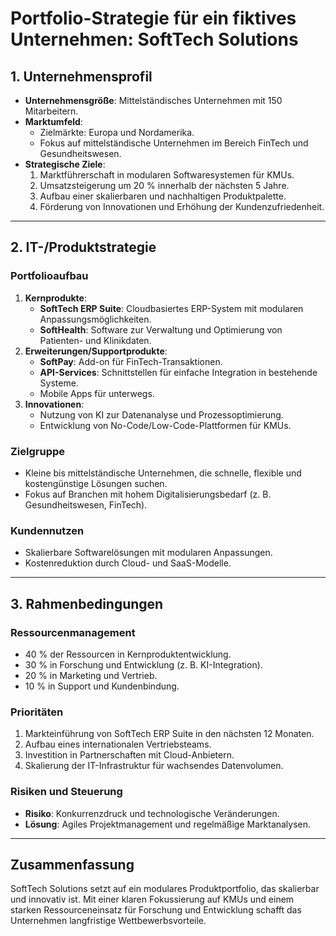 # **Portfolio-Strategie für ein fiktives Unternehmen: SoftTech Solutions**

## **1. Unternehmensprofil**
- **Unternehmensgröße**: Mittelständisches Unternehmen mit 150 Mitarbeitern.
- **Marktumfeld**: 
  - Zielmärkte: Europa und Nordamerika.
  - Fokus auf mittelständische Unternehmen im Bereich FinTech und Gesundheitswesen.
- **Strategische Ziele**:
  1. Marktführerschaft in modularen Softwaresystemen für KMUs.
  2. Umsatzsteigerung um 20 % innerhalb der nächsten 5 Jahre.
  3. Aufbau einer skalierbaren und nachhaltigen Produktpalette.
  4. Förderung von Innovationen und Erhöhung der Kundenzufriedenheit.

---

## **2. IT-/Produktstrategie**
### **Portfolioaufbau**
1. **Kernprodukte**:
   - **SoftTech ERP Suite**: Cloudbasiertes ERP-System mit modularen Anpassungsmöglichkeiten.
   - **SoftHealth**: Software zur Verwaltung und Optimierung von Patienten- und Klinikdaten.
2. **Erweiterungen/Supportprodukte**:
   - **SoftPay**: Add-on für FinTech-Transaktionen.
   - **API-Services**: Schnittstellen für einfache Integration in bestehende Systeme.
   - Mobile Apps für unterwegs.
3. **Innovationen**:
   - Nutzung von KI zur Datenanalyse und Prozessoptimierung.
   - Entwicklung von No-Code/Low-Code-Plattformen für KMUs.

### **Zielgruppe**
- Kleine bis mittelständische Unternehmen, die schnelle, flexible und kostengünstige Lösungen suchen.
- Fokus auf Branchen mit hohem Digitalisierungsbedarf (z. B. Gesundheitswesen, FinTech).

### **Kundennutzen**
- Skalierbare Softwarelösungen mit modularen Anpassungen.
- Kostenreduktion durch Cloud- und SaaS-Modelle.

---

## **3. Rahmenbedingungen**
### **Ressourcenmanagement**
- 40 % der Ressourcen in Kernproduktentwicklung.
- 30 % in Forschung und Entwicklung (z. B. KI-Integration).
- 20 % in Marketing und Vertrieb.
- 10 % in Support und Kundenbindung.

### **Prioritäten**
1. Markteinführung von SoftTech ERP Suite in den nächsten 12 Monaten.
2. Aufbau eines internationalen Vertriebsteams.
3. Investition in Partnerschaften mit Cloud-Anbietern.
4. Skalierung der IT-Infrastruktur für wachsendes Datenvolumen.

### **Risiken und Steuerung**
- **Risiko**: Konkurrenzdruck und technologische Veränderungen.
- **Lösung**: Agiles Projektmanagement und regelmäßige Marktanalysen.

---

## **Zusammenfassung**
SoftTech Solutions setzt auf ein modulares Produktportfolio, das skalierbar und innovativ ist. Mit einer klaren Fokussierung auf KMUs und einem starken Ressourceneinsatz für Forschung und Entwicklung schafft das Unternehmen langfristige Wettbewerbsvorteile.

